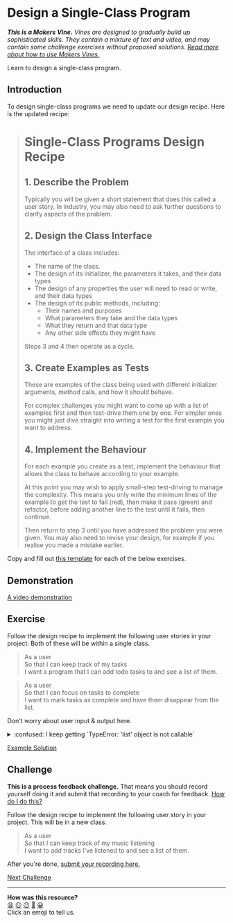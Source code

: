 # Design a Single-Class Program

_**This is a Makers Vine.** Vines are designed to gradually build up
sophisticated skills. They contain a mixture of text and video, and may contain
some challenge exercises without proposed solutions. [Read more about how to use
Makers
Vines.](https://github.com/makersacademy/course/blob/main/labels/vines.md)_

Learn to design a single-class program.

## Introduction

To design single-class programs we need to update our design recipe. Here is the
updated recipe:

> # Single-Class Programs Design Recipe
> 
> ## 1. Describe the Problem
> 
> Typically you will be given a short statement that does this called a user
> story. In industry, you may also need to ask further questions to clarify
> aspects of the problem.
> 
> ## 2. Design the Class Interface
> 
> The interface of a class includes:
> 
> * The name of the class.
> * The design of its initializer, the parameters it takes, and their data types
> * The design of any properties the user will need to read or write, and their
>   data types
> * The design of its public methods, including:
>   * Their names and purposes
>   * What parameters they take and the data types
>   * What they return and that data type
>   * Any other side effects they might have
> 
> Steps 3 and 4 then operate as a cycle.
> 
> ## 3. Create Examples as Tests
> 
> These are examples of the class being used with different initializer
> arguments, method calls, and how it should behave.
> 
> For complex challenges you might want to come up with a list of examples first
> and then test-drive them one by one. For simpler ones you might just dive
> straight into writing a test for the first example you want to address.
> 
> ## 4. Implement the Behaviour
> 
> For each example you create as a test, implement the behaviour that allows the
> class to behave according to your example.
> 
> At this point you may wish to apply small-step test-driving to manage the
> complexity. This means you only write the minimum lines of the example to get
> the test to fail (red), then make it pass (green) and refactor, before adding
> another line to the test until it fails, then continue.
> 
> Then return to step 3 until you have addressed the problem you were given. You
> may also need to revise your design, for example if you realise you made a
> mistake earlier.

Copy and fill out [this
template](../resources/single_class_recipe_template.md) for each of the
below exercises.

## Demonstration

[A video demonstration](https://youtu.be/OjrhRL4i1kc?t=0s)

<!-- OMITTED -->

## Exercise

Follow the design recipe to implement the following user stories in your
project. Both of these will be within a single class.

> As a user  
> So that I can keep track of my tasks  
> I want a program that I can add todo tasks to and see a list of them.

> As a user  
> So that I can focus on tasks to complete  
> I want to mark tasks as complete and have them disappear from the list.

Don't worry about user input & output here.

<details>
  <summary>:confused: I keep getting `TypeError: 'list' object is not callable`</summary>

  Note that your methods and instance variables (e.g. `self.list`) can't be
  named the same thing. 
  
  An easy way to go right is to name your instance variables with a leading
  underscore (e.g. `self._list`).

  If you keep having trouble, feel free to refer to the video or discuss with
  your coach.
</details>

[Example Solution](https://youtu.be/OjrhRL4i1kc?t=1805s)

## Challenge

**This is a process feedback challenge.** That means you should record yourself
doing it and submit that recording to your coach for feedback. [How do I do
this?](../pills/process_feedback_challenges.md)

Follow the design recipe to implement the following user story in your project.
This will be in a new class.

> As a user  
> So that I can keep track of my music listening  
> I want to add tracks I've listened to and see a list of them.

After you're done, [submit your recording
here.](https://airtable.com/shrvo9ePjlwnaiLv5?prefill_Item=gspy_as02)


[Next Challenge](07_intermezzo_debugging_2.md)

<!-- BEGIN GENERATED SECTION DO NOT EDIT -->

---

**How was this resource?**  
[😫](https://airtable.com/shrUJ3t7KLMqVRFKR?prefill_Repository=makersacademy%2Fgolden-square-in-python&prefill_File=challenges%2F06_design_a_class.md&prefill_Sentiment=😫) [😕](https://airtable.com/shrUJ3t7KLMqVRFKR?prefill_Repository=makersacademy%2Fgolden-square-in-python&prefill_File=challenges%2F06_design_a_class.md&prefill_Sentiment=😕) [😐](https://airtable.com/shrUJ3t7KLMqVRFKR?prefill_Repository=makersacademy%2Fgolden-square-in-python&prefill_File=challenges%2F06_design_a_class.md&prefill_Sentiment=😐) [🙂](https://airtable.com/shrUJ3t7KLMqVRFKR?prefill_Repository=makersacademy%2Fgolden-square-in-python&prefill_File=challenges%2F06_design_a_class.md&prefill_Sentiment=🙂) [😀](https://airtable.com/shrUJ3t7KLMqVRFKR?prefill_Repository=makersacademy%2Fgolden-square-in-python&prefill_File=challenges%2F06_design_a_class.md&prefill_Sentiment=😀)  
Click an emoji to tell us.

<!-- END GENERATED SECTION DO NOT EDIT -->
